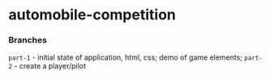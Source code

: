 # automobile-competition

### Branches
`part-1` - initial state of application, html, css; demo of game elements;
`part-2` - create a player/pilot

